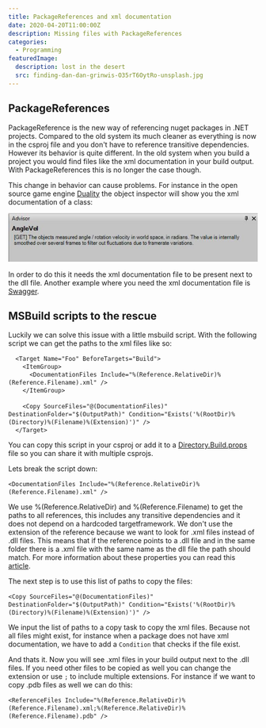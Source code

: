 ```yaml
---
title: PackageReferences and xml documentation
date: 2020-04-20T11:00:00Z
description: Missing files with PackageReferences
categories:
  - Programming
featuredImage:
  description: lost in the desert
  src: finding-dan-dan-grinwis-O35rT6OytRo-unsplash.jpg
---
```


## PackageReferences

PackageReference is the new way of referencing nuget packages in .NET projects. Compared to the old system its much cleaner as everything is now in the csproj file and you don't have to reference transitive dependencies. However its behavior is quite different. In the old system when you build a project you would find files like the xml documentation in your build output. With PackageReferences this is no longer the case though.

This change in behavior can cause problems. For instance in the open source game engine [Duality](https://www.duality2d.net/) the object inspector will show you the xml documentation of a class:

![Duality Help Advisor](dualityhelpadvisor.jpg)

In order to do this it needs the xml documentation file to be present next to the dll file. Another example where you need the xml documentation file is [Swagger](https://swagger.io/).

## MSBuild scripts to the rescue
Luckily we can solve this issue with a little msbuild script. With the following script we can get the paths to the xml files like so:
```
  <Target Name="Foo" BeforeTargets="Build">
    <ItemGroup>
      <DocumentationFiles Include="%(Reference.RelativeDir)%(Reference.Filename).xml" />
    </ItemGroup>

    <Copy SourceFiles="@(DocumentationFiles)" DestinationFolder="$(OutputPath)" Condition="Exists('%(RootDir)%(Directory)%(Filename)%(Extension)')" />
  </Target>
```
You can copy this script in your csproj or add it to a [Directory.Build.props](https://docs.microsoft.com/en-us/visualstudio/msbuild/customize-your-build?view=vs-2019#directorybuildprops-and-directorybuildtargets) file so you can share it with multiple csprojs.

Lets break the script down:
```
<DocumentationFiles Include="%(Reference.RelativeDir)%(Reference.Filename).xml" />
```
We use %(Reference.RelativeDir) and %(Reference.Filename) to get the paths to all references, this includes any transitive dependencies and it does not depend on a hardcoded targetframework. We don't use the extension of the reference because we want to look for .xml files instead of .dll files. This means that if the reference points to a .dll file and in the same folder there is a .xml file with the same name as the dll file the path should match. For more information about these properties you can read this [article](https://docs.microsoft.com/en-us/visualstudio/msbuild/msbuild-well-known-item-metadata?view=vs-2019).

The next step is to use this list of paths to copy the files:
```
<Copy SourceFiles="@(DocumentationFiles)" DestinationFolder="$(OutputPath)" Condition="Exists('%(RootDir)%(Directory)%(Filename)%(Extension)')" />
```
We input the list of paths to a copy task to copy the xml files. Because not all files might exist, for instance when a package does not have xml documentation, we have to add a `Condition` that checks if the file exist.

And thats it. Now you will see .xml files in your build output next to the .dll files. If you need other files to be copied as well you can change the extension or use `;` to include multiple extensions. For instance if we want to copy .pdb files as well we can do this:
```
<ReferenceFiles Include="%(Reference.RelativeDir)%(Reference.Filename).xml;%(Reference.RelativeDir)%(Reference.Filename).pdb" />
```
